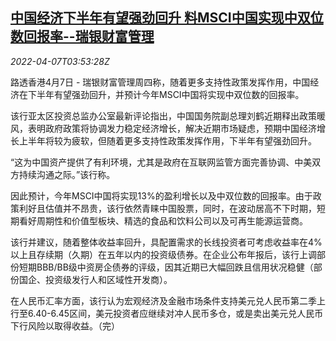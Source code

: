 <!--1649304063000-->
[中国经济下半年有望强劲回升 料MSCI中国实现中双位数回报率--瑞银财富管理](https://cn.reuters.com/article/ubs-china-economy-0407-thur-idCNKCS2LZ09G)
------

<div><i>2022-04-07T03:53:28Z</i></div><p>路透香港4月7日 - 瑞银财富管理周四称，随着更多支持性政策发挥作用，中国经济在下半年有望强劲回升，并预计今年MSCI中国将实现中双位数的回报率。</p><p>该行亚太区投资总监办公室最新评论指出，中国国务院副总理刘鹤近期释出政策暖风，表明政府政策将协调发力稳定经济增长，解决近期市场疑虑，预期中国经济增长上半年将较为疲软，但随着更多支持性政策发挥作用，下半年有望强劲回升。</p><p>“这为中国资产提供了有利环境，尤其是政府在互联网监管方面完善协调、中美双方持续沟通之际。”该行称。</p><p>因此预计，今年MSCI中国将实现13%的盈利增长以及中双位数的回报率。由于政策利好且估值并不昂贵，该行依然青睐中国股票，同时，在波动居高不下时期，短期看好周期性和价值型板块、精选的食品和饮料公司以及可再生能源运营商。</p><p>该行并建议，随着整体收益率回升，具配置需求的长线投资者可考虑收益率在4%以上且存续期（久期）在五年以内的投资级债券。在企业公布年报后，该行上调部份短期BBB/BB级中资房企债券的评级，因其近期已大幅回跌且信用状况稳健（部份国企、投资级发行人和区域性开发商）。</p><p>在人民币汇率方面，该行认为宏观经济及金融市场条件支持美元兑人民币第二季上行至6.40-6.45区间，美元投资者应继续对冲人民币多仓，或是卖出美元兑人民币下行风险以取得收益。（完）</p>
